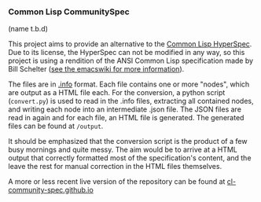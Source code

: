 ### Common Lisp CommunitySpec

(name t.b.d)

This project aims to provide an alternative to the [Common Lisp HyperSpec](http://www.lispworks.com/documentation/HyperSpec/Front/index.htm).
Due to its license, the HyperSpec can not be modified in any way, so this project 
is using a rendition of the ANSI Common Lisp specification made by Bill Schelter ([see the emacswiki for more information](https://www.emacswiki.org/emacs/CommonLispHyperspec)). 

The files are in [.info](https://www.gnu.org/software/texinfo/manual/texinfo/html_node/Info-Files.html) format. Each file contains one or more "nodes", which are output as
a HTML file each.
For the conversion, a python script (`convert.py`) is used to read in the .info files,
extracting all contained nodes, and  writing each node into an intermediate .json file.
The JSON files are read in again and for each file, an HTML file is generated.
The generated files can be found at `/output`.

It should be emphasized that the conversion script is the product of a few busy mornings and quite messy.
The aim would be to arrive at a HTML output that correctly formatted most of the specification's content, and the leave the rest for manual correction in the HTML files themselves.


A more or less recent live version of the repository can be found at [cl-community-spec.github.io](https://cl-community-spec.github.io)